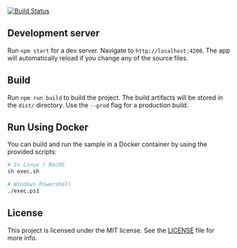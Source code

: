 [![Build Status](https://travis-ci.com/sahlawat11/PlanPackRepeat-UI.svg?token=xs4ybAyUv5ewyx6zSyT9&branch=master)](https://travis-ci.com/sahlawat11/PlanPackRepeat-UI)

## Development server

Run `npm start` for a dev server. Navigate to `http://localhost:4200`. The app will automatically reload if you change any of the source files.

## Build

Run `npm run build` to build the project. The build artifacts will be stored in the `dist/` directory. Use the `--prod` flag for a production build.

## Run Using Docker

You can build and run the sample in a Docker container by using the provided scripts:

```bash
# In Linux / MacOS
sh exec.sh

# Windows Powershell
./exec.ps1
```

## License

This project is licensed under the MIT license. See the [LICENSE](../LICENSE) file for more info.

